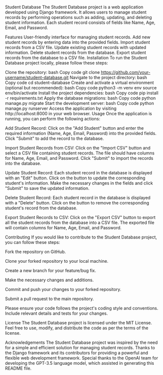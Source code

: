 Student Database
The Student Database project is a web application developed using Django framework. It allows users to manage student records by performing operations such as adding, updating, and deleting student information. Each student record consists of fields like Name, Age, Email, and Password.

Features
User-friendly interface for managing student records.
Add new student records by entering data into the provided fields.
Import student records from a CSV file.
Update existing student records with updated information.
Delete student records from the database.
Export student records from the database to a CSV file.
Installation
To run the Student Database project locally, please follow these steps:

Clone the repository:
bash
Copy code
git clone https://github.com/your-username/student-database.git
Navigate to the project directory:
bash
Copy code
cd student-database
Create and activate a virtual environment (optional but recommended):
bash
Copy code
python3 -m venv env
source env/bin/activate
Install the project dependencies:
bash
Copy code
pip install -r requirements.txt
Apply the database migrations:
bash
Copy code
python manage.py migrate
Start the development server:
bash
Copy code
python manage.py runserver
Access the application by visiting http://localhost:8000 in your web browser.
Usage
Once the application is running, you can perform the following actions:

Add Student Record: Click on the "Add Student" button and enter the required information (Name, Age, Email, Password) into the provided fields. Click "Submit" to add the record to the database.

Import Student Records from CSV: Click on the "Import CSV" button and select a CSV file containing student records. The file should have columns for Name, Age, Email, and Password. Click "Submit" to import the records into the database.

Update Student Record: Each student record in the database is displayed with an "Edit" button. Click on the button to update the corresponding student's information. Make the necessary changes in the fields and click "Submit" to save the updated information.

Delete Student Record: Each student record in the database is displayed with a "Delete" button. Click on the button to remove the corresponding student's record from the database.

Export Student Records to CSV: Click on the "Export CSV" button to export all the student records from the database into a CSV file. The exported file will contain columns for Name, Age, Email, and Password.

Contributing
If you would like to contribute to the Student Database project, you can follow these steps:

Fork the repository on GitHub.

Clone your forked repository to your local machine.

Create a new branch for your feature/bug fix.

Make the necessary changes and additions.

Commit and push your changes to your forked repository.

Submit a pull request to the main repository.

Please ensure your code follows the project's coding style and conventions. Include relevant details and tests for your changes.

License
The Student Database project is licensed under the MIT License. Feel free to use, modify, and distribute the code as per the terms of the license.

Acknowledgements
The Student Database project was inspired by the need for a simple and efficient solution for managing student records.
Thanks to the Django framework and its contributors for providing a powerful and flexible web development framework.
Special thanks to the OpenAI team for developing the GPT-3.5 language model, which assisted in generating this README file.
